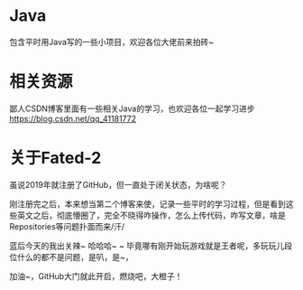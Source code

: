 # Java
包含平时用Java写的一些小项目，欢迎各位大佬前来拍砖~
# 相关资源
鄙人CSDN博客里面有一些相关Java的学习，也欢迎各位一起学习进步
https://blog.csdn.net/qq_41181772
# 关于Fated-2
虽说2019年就注册了GitHub，但一直处于闭关状态，为啥呢？

刚注册完之后，本来想当第二个博客来使，记录一些平时的学习过程，但是看到这些英文之后，彻底懵圈了，完全不晓得咋操作，怎么上传代码，咋写文章，啥是Repositories等问题扑面而来/汗/

蓝后今天的我出关辣~ 哈哈哈~ ~ 毕竟哪有刚开始玩游戏就是王者呢，多玩玩儿段位什么的都不是问题，是叭，是~，

加油~，GitHub大门就此开启，燃烧吧，大橙子！
